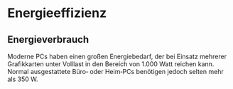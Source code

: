 # Energieeffizienz

## Energieverbrauch

Moderne PCs haben einen großen Energiebedarf, der bei Einsatz mehrerer Grafikkarten unter Volllast in den Bereich von 1.000 Watt reichen kann. Normal ausgestattete Büro‐ oder Heim‐PCs benötigen jedoch selten mehr als 350 W.

